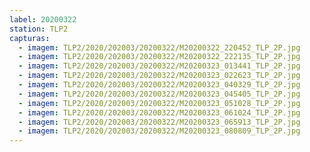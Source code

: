 ```yaml
---
label: 20200322
station: TLP2
capturas:
  - imagem: TLP2/2020/202003/20200322/M20200322_220452_TLP_2P.jpg
  - imagem: TLP2/2020/202003/20200322/M20200322_222135_TLP_2P.jpg
  - imagem: TLP2/2020/202003/20200322/M20200323_013441_TLP_2P.jpg
  - imagem: TLP2/2020/202003/20200322/M20200323_022623_TLP_2P.jpg
  - imagem: TLP2/2020/202003/20200322/M20200323_040329_TLP_2P.jpg
  - imagem: TLP2/2020/202003/20200322/M20200323_045405_TLP_2P.jpg
  - imagem: TLP2/2020/202003/20200322/M20200323_051028_TLP_2P.jpg
  - imagem: TLP2/2020/202003/20200322/M20200323_061024_TLP_2P.jpg
  - imagem: TLP2/2020/202003/20200322/M20200323_065913_TLP_2P.jpg
  - imagem: TLP2/2020/202003/20200322/M20200323_080809_TLP_2P.jpg
---
```

